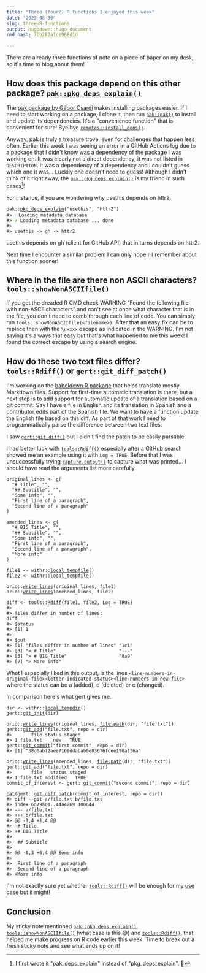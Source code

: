 ```yaml
---
title: "Three (four?) R functions I enjoyed this week"
date: '2023-08-30'
slug: three-R-functions
output: hugodown::hugo_document
rmd_hash: 7bb282a1ce968d1d

---
```


There are already three functions of note on a piece of paper on my desk, so it's time to blog about them!

## How does this package depend on this other package? [`pak::pkg_deps_explain()`](https://pak.r-lib.org/reference/pkg_deps_explain.html)

The [pak package by Gábor Csárdi](https://pak.r-lib.org) makes installing packages easier. If I need to start working on a package, I clone it, then run [`pak::pak()`](https://pak.r-lib.org/reference/pak.html#details) to install and update its dependencies. It's a "convenience function" that is convenient for sure! Bye bye [`remotes::install_deps()`](https://remotes.r-lib.org/reference/install_deps.html).

Anyway, pak is truly a treasure trove, even for challenges that happen less often. Earlier this week I was seeing an error in a GitHub Actions log due to a package that I didn't know was a dependency of the package I was working on. It was clearly not a direct dependency, it was not listed in `DESCRIPTION`. It was a dependency of a dependency and I couldn't guess which one it was... Luckily one doesn't need to guess! Although I didn't think of it right away, the [`pak::pkg_deps_explain()`](https://pak.r-lib.org/reference/pkg_deps_explain.html) is my friend in such cases[^1]!

For instance, if you are wondering why usethis depends on httr2,

<div class="highlight">

<pre class='chroma'><code class='language-r' data-lang='r'><span><span class='nf'>pak</span><span class='nf'>::</span><span class='nf'><a href='http://pak.r-lib.org/reference/pkg_deps_explain.html'>pkg_deps_explain</a></span><span class='o'>(</span><span class='s'>"usethis"</span>, <span class='s'>"httr2"</span><span class='o'>)</span></span>
<span><span class='c'>#&gt; <span style='color: #00BBBB;'>ℹ</span> Loading metadata database</span></span>
<span></span><span><span class='c'>#&gt; <span style='color: #00BB00;'>✔</span> Loading metadata database ... done</span></span>
<span></span><span><span class='c'>#&gt; </span></span>
<span></span><span><span class='c'>#&gt; usethis -&gt; gh -&gt; httr2</span></span>
<span></span></code></pre>

</div>

usethis depends on gh (client for GitHub API) that in turns depends on httr2.

Next time I encounter a similar problem I can only hope I'll remember about this function sooner!

## Where in the file are there non ASCII characters? `tools::showNonASCIIfile()`

If you get the dreaded R CMD check WARNING "Found the following file with non-ASCII characters" and can't see at once what character that is in the file, you don't need to comb through each line of code. You can simply run `tools::showNonASCIIfile(<filename>)`. After that an easy fix can be to replace then with the `\uxxxx` escape as indicated in the WARNING. I'm not saying it's always that easy but that's what happened to me this week! I found the correct escape by using a search engine.

## How do these two text files differ? `tools::Rdiff()` or `gert::git_diff_patch()`

I'm working on the [babeldown R package](https://docs.ropensci.org/babeldown/) that helps translate mostly Markdown files. Support for first-time automatic translation is there, but a next step is to add support for automatic update of a translation based on a git commit. Say I have a file in English and its translation in Spanish and a contributor edits part of the Spanish file. We want to have a function update the English file based on this diff. As part of that work I need to programmatically parse the difference between two text files.

I saw [`gert::git_diff()`](https://docs.ropensci.org/gert/reference/git_diff.html) but I didn't find the patch to be easily parsable.

I had better luck with [`tools::Rdiff()`](https://rdrr.io/r/tools/Rdiff.html) especially after a GitHub search showed me an example using it with `Log = TRUE`. Before that I was unsuccessfully trying [`capture.output()`](https://rdrr.io/r/utils/capture.output.html) to capture what was printed... I should have read the arguments list more carefully.

<div class="highlight">

<pre class='chroma'><code class='language-r' data-lang='r'><span><span class='nv'>original_lines</span> <span class='o'>&lt;-</span> <span class='nf'><a href='https://rdrr.io/r/base/c.html'>c</a></span><span class='o'>(</span></span>
<span>  <span class='s'>"# Title"</span>, <span class='s'>""</span>,</span>
<span>  <span class='s'>"## Subtitle"</span>, <span class='s'>""</span>,</span>
<span>  <span class='s'>"Some info"</span>, <span class='s'>""</span>,</span>
<span>  <span class='s'>"First line of a paragraph"</span>,</span>
<span>  <span class='s'>"Second line of a paragraph"</span></span>
<span><span class='o'>)</span></span>
<span></span>
<span><span class='nv'>amended_lines</span> <span class='o'>&lt;-</span> <span class='nf'><a href='https://rdrr.io/r/base/c.html'>c</a></span><span class='o'>(</span></span>
<span>  <span class='s'>"# BIG Title"</span>, <span class='s'>""</span>,</span>
<span>  <span class='s'>"## Subtitle"</span>, <span class='s'>""</span>,</span>
<span>  <span class='s'>"Some info"</span>, <span class='s'>""</span>,</span>
<span>  <span class='s'>"First line of a paragraph"</span>,</span>
<span>  <span class='s'>"Second line of a paragraph"</span>,</span>
<span>  <span class='s'>"More info"</span></span>
<span><span class='o'>)</span></span>
<span></span>
<span><span class='nv'>file1</span> <span class='o'>&lt;-</span> <span class='nf'>withr</span><span class='nf'>::</span><span class='nf'><a href='https://withr.r-lib.org/reference/with_tempfile.html'>local_tempfile</a></span><span class='o'>(</span><span class='o'>)</span></span>
<span><span class='nv'>file2</span> <span class='o'>&lt;-</span> <span class='nf'>withr</span><span class='nf'>::</span><span class='nf'><a href='https://withr.r-lib.org/reference/with_tempfile.html'>local_tempfile</a></span><span class='o'>(</span><span class='o'>)</span></span>
<span></span>
<span><span class='nf'>brio</span><span class='nf'>::</span><span class='nf'><a href='https://brio.r-lib.org/reference/write_lines.html'>write_lines</a></span><span class='o'>(</span><span class='nv'>original_lines</span>, <span class='nv'>file1</span><span class='o'>)</span></span>
<span><span class='nf'>brio</span><span class='nf'>::</span><span class='nf'><a href='https://brio.r-lib.org/reference/write_lines.html'>write_lines</a></span><span class='o'>(</span><span class='nv'>amended_lines</span>, <span class='nv'>file2</span><span class='o'>)</span></span>
<span></span>
<span><span class='nv'>diff</span> <span class='o'>&lt;-</span> <span class='nf'>tools</span><span class='nf'>::</span><span class='nf'><a href='https://rdrr.io/r/tools/Rdiff.html'>Rdiff</a></span><span class='o'>(</span><span class='nv'>file1</span>, <span class='nv'>file2</span>, Log <span class='o'>=</span> <span class='kc'>TRUE</span><span class='o'>)</span></span>
<span><span class='c'>#&gt; </span></span>
<span><span class='c'>#&gt; files differ in number of lines:</span></span>
<span></span><span><span class='nv'>diff</span></span>
<span><span class='c'>#&gt; $status</span></span>
<span><span class='c'>#&gt; [1] 1</span></span>
<span><span class='c'>#&gt; </span></span>
<span><span class='c'>#&gt; $out</span></span>
<span><span class='c'>#&gt; [1] "files differ in number of lines" "1c1"                            </span></span>
<span><span class='c'>#&gt; [3] "&lt; # Title"                       "---"                            </span></span>
<span><span class='c'>#&gt; [5] "&gt; # BIG Title"                   "8a9"                            </span></span>
<span><span class='c'>#&gt; [7] "&gt; More info"</span></span>
<span></span></code></pre>

</div>

What I especially liked in this output, is the lines `<line-numbers-in-original-file><letter-indicated-status><line-numbers-in-new-file>` where the status can be a (added), d (deleted) or c (changed).

In comparison here's what gert gives me.

<div class="highlight">

<pre class='chroma'><code class='language-r' data-lang='r'><span><span class='nv'>dir</span> <span class='o'>&lt;-</span> <span class='nf'>withr</span><span class='nf'>::</span><span class='nf'><a href='https://withr.r-lib.org/reference/with_tempfile.html'>local_tempdir</a></span><span class='o'>(</span><span class='o'>)</span></span>
<span><span class='nf'>gert</span><span class='nf'>::</span><span class='nf'><a href='https://docs.ropensci.org/gert/reference/git_repo.html'>git_init</a></span><span class='o'>(</span><span class='nv'>dir</span><span class='o'>)</span></span>
<span></span>
<span><span class='nf'>brio</span><span class='nf'>::</span><span class='nf'><a href='https://brio.r-lib.org/reference/write_lines.html'>write_lines</a></span><span class='o'>(</span><span class='nv'>original_lines</span>, <span class='nf'><a href='https://rdrr.io/r/base/file.path.html'>file.path</a></span><span class='o'>(</span><span class='nv'>dir</span>, <span class='s'>"file.txt"</span><span class='o'>)</span><span class='o'>)</span></span>
<span><span class='nf'>gert</span><span class='nf'>::</span><span class='nf'><a href='https://docs.ropensci.org/gert/reference/git_commit.html'>git_add</a></span><span class='o'>(</span><span class='s'>"file.txt"</span>, repo <span class='o'>=</span> <span class='nv'>dir</span><span class='o'>)</span></span>
<span><span class='c'>#&gt;       file status staged</span></span>
<span><span class='c'>#&gt; 1 file.txt    new   TRUE</span></span>
<span></span><span><span class='nf'>gert</span><span class='nf'>::</span><span class='nf'><a href='https://docs.ropensci.org/gert/reference/git_commit.html'>git_commit</a></span><span class='o'>(</span><span class='s'>"first commit"</span>, repo <span class='o'>=</span> <span class='nv'>dir</span><span class='o'>)</span></span>
<span><span class='c'>#&gt; [1] "38d0abf2aee7169ddabab0e83676fdee190a136a"</span></span>
<span></span><span></span>
<span><span class='nf'>brio</span><span class='nf'>::</span><span class='nf'><a href='https://brio.r-lib.org/reference/write_lines.html'>write_lines</a></span><span class='o'>(</span><span class='nv'>amended_lines</span>, <span class='nf'><a href='https://rdrr.io/r/base/file.path.html'>file.path</a></span><span class='o'>(</span><span class='nv'>dir</span>, <span class='s'>"file.txt"</span><span class='o'>)</span><span class='o'>)</span></span>
<span><span class='nf'>gert</span><span class='nf'>::</span><span class='nf'><a href='https://docs.ropensci.org/gert/reference/git_commit.html'>git_add</a></span><span class='o'>(</span><span class='s'>"file.txt"</span>, repo <span class='o'>=</span> <span class='nv'>dir</span><span class='o'>)</span></span>
<span><span class='c'>#&gt;       file   status staged</span></span>
<span><span class='c'>#&gt; 1 file.txt modified   TRUE</span></span>
<span></span><span><span class='nv'>commit_of_interest</span> <span class='o'>&lt;-</span> <span class='nf'>gert</span><span class='nf'>::</span><span class='nf'><a href='https://docs.ropensci.org/gert/reference/git_commit.html'>git_commit</a></span><span class='o'>(</span><span class='s'>"second commit"</span>, repo <span class='o'>=</span> <span class='nv'>dir</span><span class='o'>)</span></span>
<span></span>
<span><span class='nf'><a href='https://rdrr.io/r/base/cat.html'>cat</a></span><span class='o'>(</span><span class='nf'>gert</span><span class='nf'>::</span><span class='nf'><a href='https://docs.ropensci.org/gert/reference/git_diff.html'>git_diff_patch</a></span><span class='o'>(</span><span class='nv'>commit_of_interest</span>, repo <span class='o'>=</span> <span class='nv'>dir</span><span class='o'>)</span><span class='o'>)</span></span>
<span><span class='c'>#&gt; diff --git a/file.txt b/file.txt</span></span>
<span><span class='c'>#&gt; index 6d79a01..44a4269 100644</span></span>
<span><span class='c'>#&gt; --- a/file.txt</span></span>
<span><span class='c'>#&gt; +++ b/file.txt</span></span>
<span><span class='c'>#&gt; @@ -1,4 +1,4 @@</span></span>
<span><span class='c'>#&gt; -# Title</span></span>
<span><span class='c'>#&gt; +# BIG Title</span></span>
<span><span class='c'>#&gt;  </span></span>
<span><span class='c'>#&gt;  ## Subtitle</span></span>
<span><span class='c'>#&gt;  </span></span>
<span><span class='c'>#&gt; @@ -6,3 +6,4 @@ Some info</span></span>
<span><span class='c'>#&gt;  </span></span>
<span><span class='c'>#&gt;  First line of a paragraph</span></span>
<span><span class='c'>#&gt;  Second line of a paragraph</span></span>
<span><span class='c'>#&gt; +More info</span></span>
<span></span></code></pre>

</div>

I'm not exactly sure yet whether [`tools::Rdiff()`](https://rdrr.io/r/tools/Rdiff.html) will be enough for my [use case](https://mastodon.social/deck/@maelle/110972627375018302) but it might!

## Conclusion

My sticky note mentioned [`pak::pkg_deps_explain()`](http://pak.r-lib.org/reference/pkg_deps_explain.html), [`tools::showNonASCIIfile()`](https://rdrr.io/r/tools/showNonASCII.html) (what case is this :sweat_smile:) and [`tools::Rdiff()`](https://rdrr.io/r/tools/Rdiff.html), that helped me make progress on R code earlier this week. Time to break out a fresh sticky note and see what ends up on it!

[^1]: I first wrote it "pak_deps_explain" instead of "pkg_deps_explain". :grimacing:

